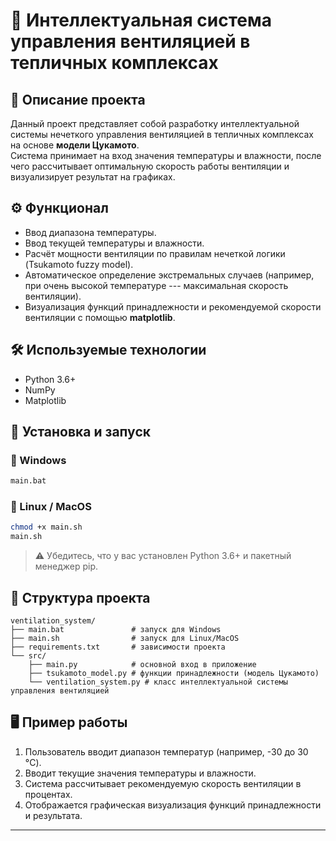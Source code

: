 # 🌿 Интеллектуальная система управления вентиляцией в тепличных комплексах

## 📌 Описание проекта

Данный проект представляет собой разработку интеллектуальной системы
нечеткого управления вентиляцией в тепличных комплексах на основе
**модели Цукамото**.\
Система принимает на вход значения температуры и влажности, после чего
рассчитывает оптимальную скорость работы вентиляции и визуализирует
результат на графиках.

## ⚙️ Функционал

-   Ввод диапазона температуры.
-   Ввод текущей температуры и влажности.
-   Расчёт мощности вентиляции по правилам нечеткой логики (Tsukamoto
    fuzzy model).
-   Автоматическое определение экстремальных случаев (например, при
    очень высокой температуре --- максимальная скорость вентиляции).
-   Визуализация функций принадлежности и рекомендуемой скорости
    вентиляции с помощью **matplotlib**.

## 🛠 Используемые технологии

-   Python 3.6+
-   NumPy
-   Matplotlib

## 🚀 Установка и запуск

### 🔹 Windows

``` bash
main.bat
```

### 🔹 Linux / MacOS

``` bash
chmod +x main.sh
main.sh
```

> ⚠️ Убедитесь, что у вас установлен Python 3.6+ и пакетный менеджер pip.

## 📂 Структура проекта

    ventilation_system/
    ├── main.bat               # запуск для Windows
    ├── main.sh                # запуск для Linux/MacOS
    ├── requirements.txt       # зависимости проекта
    └── src/
        ├── main.py            # основной вход в приложение
        ├── tsukamoto_model.py # функции принадлежности (модель Цукамото)
        └── ventilation_system.py # класс интеллектуальной системы управления вентиляцией

## 🖥 Пример работы

1.  Пользователь вводит диапазон температур (например, -30 до 30 °C).
2.  Вводит текущие значения температуры и влажности.
3.  Система рассчитывает рекомендуемую скорость вентиляции в процентах.
4.  Отображается графическая визуализация функций принадлежности и
    результата.

------------------------------------------------------------------------

